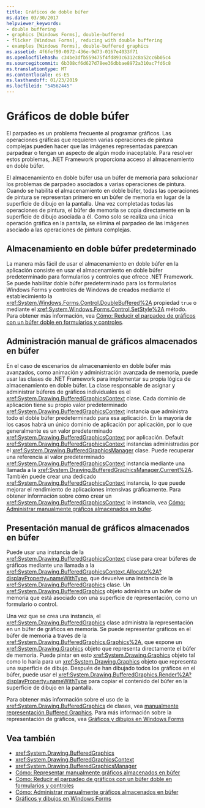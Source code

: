 ```yaml
---
title: Gráficos de doble búfer
ms.date: 03/30/2017
helpviewer_keywords:
- double buffering
- graphics [Windows Forms], double-buffered
- flicker [Windows Forms], reducing with double buffering
- examples [Windows Forms], double-buffered graphics
ms.assetid: 4f6fef99-0972-436e-9d73-0167e4033f71
ms.openlocfilehash: c34be3dfb559475f4fd893c6312c8a52cc6b05c4
ms.sourcegitcommit: 6b308cf6d627d78ee36dbbae8972a310ac7fd6c8
ms.translationtype: MT
ms.contentlocale: es-ES
ms.lasthandoff: 01/23/2019
ms.locfileid: "54562445"
---
```

# <a name="double-buffered-graphics"></a>Gráficos de doble búfer
El parpadeo es un problema frecuente al programar gráficos. Las operaciones gráficas que requieren varias operaciones de pintura complejas pueden hacer que las imágenes representadas parezcan parpadear o tengan un aspecto de algún modo inaceptable. Para resolver estos problemas, .NET Framework proporciona acceso al almacenamiento en doble búfer.  
  
 El almacenamiento en doble búfer usa un búfer de memoria para solucionar los problemas de parpadeo asociados a varias operaciones de pintura. Cuando se habilita el almacenamiento en doble búfer, todas las operaciones de pintura se representan primero en un búfer de memoria en lugar de la superficie de dibujo en la pantalla. Una vez completadas todas las operaciones de pintura, el búfer de memoria se copia directamente en la superficie de dibujo asociada a él. Como solo se realiza una única operación gráfica en la pantalla, se elimina el parpadeo de las imágenes asociado a las operaciones de pintura complejas.  
  
## <a name="default-double-buffering"></a>Almacenamiento en doble búfer predeterminado  
 La manera más fácil de usar el almacenamiento en doble búfer en la aplicación consiste en usar el almacenamiento en doble búfer predeterminado para formularios y controles que ofrece .NET Framework. Se puede habilitar doble búfer predeterminado para los formularios Windows Forms y controles de Windows de creados mediante el establecimiento la <xref:System.Windows.Forms.Control.DoubleBuffered%2A> propiedad `true` o mediante el <xref:System.Windows.Forms.Control.SetStyle%2A> método. Para obtener más información, vea [Cómo: Reducir el parpadeo de gráficos con un búfer doble en formularios y controles](../../../../docs/framework/winforms/advanced/how-to-reduce-graphics-flicker-with-double-buffering-for-forms-and-controls.md).  
  
## <a name="manually-managing-buffered-graphics"></a>Administración manual de gráficos almacenados en búfer  
 En el caso de escenarios de almacenamiento en doble búfer más avanzados, como animación y administración avanzada de memoria, puede usar las clases de .NET Framework para implementar su propia lógica de almacenamiento en doble búfer. La clase responsable de asignar y administrar búferes de gráficos individuales es el <xref:System.Drawing.BufferedGraphicsContext> clase. Cada dominio de aplicación tiene su propio valor predeterminado <xref:System.Drawing.BufferedGraphicsContext> instancia que administra todo el doble búfer predeterminado para esa aplicación. En la mayoría de los casos habrá un único dominio de aplicación por aplicación, por lo que generalmente es un valor predeterminado <xref:System.Drawing.BufferedGraphicsContext> por aplicación. Default <xref:System.Drawing.BufferedGraphicsContext> instancias administradas por el <xref:System.Drawing.BufferedGraphicsManager> clase. Puede recuperar una referencia al valor predeterminado <xref:System.Drawing.BufferedGraphicsContext> instancia mediante una llamada a la <xref:System.Drawing.BufferedGraphicsManager.Current%2A>. También puede crear una dedicado <xref:System.Drawing.BufferedGraphicsContext> instancia, lo que puede mejorar el rendimiento de aplicaciones intensivas gráficamente. Para obtener información sobre cómo crear un <xref:System.Drawing.BufferedGraphicsContext> la instancia, vea [Cómo: Administrar manualmente gráficos almacenados en búfer](../../../../docs/framework/winforms/advanced/how-to-manually-manage-buffered-graphics.md).  
  
## <a name="manually-displaying-buffered-graphics"></a>Presentación manual de gráficos almacenados en búfer  
 Puede usar una instancia de la <xref:System.Drawing.BufferedGraphicsContext> clase para crear búferes de gráficos mediante una llamada a la <xref:System.Drawing.BufferedGraphicsContext.Allocate%2A?displayProperty=nameWithType>, que devuelve una instancia de la <xref:System.Drawing.BufferedGraphics> clase. Un <xref:System.Drawing.BufferedGraphics> objeto administra un búfer de memoria que está asociado con una superficie de representación, como un formulario o control.  
  
 Una vez que se crea una instancia, el <xref:System.Drawing.BufferedGraphics> clase administra la representación en un búfer de gráficos en memoria. Se puede representar gráficos en el búfer de memoria a través de la <xref:System.Drawing.BufferedGraphics.Graphics%2A>, que expone un <xref:System.Drawing.Graphics> objeto que representa directamente el búfer de memoria. Puede pintar en esto <xref:System.Drawing.Graphics> objeto tal como lo haría para un <xref:System.Drawing.Graphics> objeto que representa una superficie de dibujo. Después de han dibujado todos los gráficos en el búfer, puede usar el <xref:System.Drawing.BufferedGraphics.Render%2A?displayProperty=nameWithType> para copiar el contenido del búfer en la superficie de dibujo en la pantalla.  
  
 Para obtener más información sobre el uso de la <xref:System.Drawing.BufferedGraphics> de clases, vea [manualmente representación Buffered Graphics](../../../../docs/framework/winforms/advanced/how-to-manually-render-buffered-graphics.md). Para más información sobre la representación de gráficos, vea [Gráficos y dibujos en Windows Forms](../../../../docs/framework/winforms/advanced/graphics-and-drawing-in-windows-forms.md)  
  
## <a name="see-also"></a>Vea también
- <xref:System.Drawing.BufferedGraphics>
- <xref:System.Drawing.BufferedGraphicsContext>
- <xref:System.Drawing.BufferedGraphicsManager>
- [Cómo: Representar manualmente gráficos almacenados en búfer](../../../../docs/framework/winforms/advanced/how-to-manually-render-buffered-graphics.md)
- [Cómo: Reducir el parpadeo de gráficos con un búfer doble en formularios y controles](../../../../docs/framework/winforms/advanced/how-to-reduce-graphics-flicker-with-double-buffering-for-forms-and-controls.md)
- [Cómo: Administrar manualmente gráficos almacenados en búfer](../../../../docs/framework/winforms/advanced/how-to-manually-manage-buffered-graphics.md)
- [Gráficos y dibujos en Windows Forms](../../../../docs/framework/winforms/advanced/graphics-and-drawing-in-windows-forms.md)
